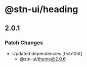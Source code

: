 # @stn-ui/heading

## 2.0.1

### Patch Changes

- Updated dependencies [0cb105f]
  - @stn-ui/theme@2.0.6
